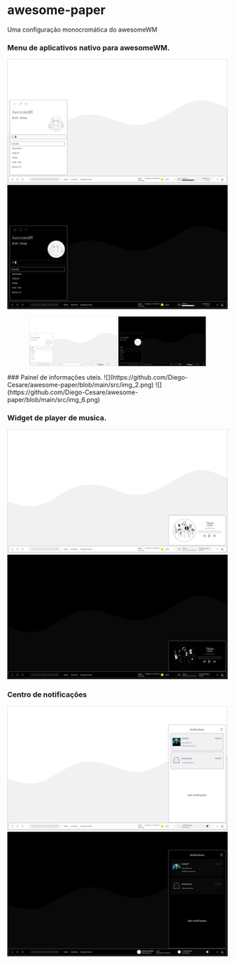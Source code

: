 # awesome-paper
Uma configuração monocromática do awesomeWM

### Menu de aplicativos nativo para awesomeWM.
![](https://github.com/Diego-Cesare/awesome-paper/blob/main/src/img_1.png)
![](https://github.com/Diego-Cesare/awesome-paper/blob/main/src/img_5.png)
<p align="center">
  <img src="https://github.com/Diego-Cesare/awesome-paper/blob/main/src/img_1.png" alt="Descrição da imagem 1" width="200" />
  <img src="https://github.com/Diego-Cesare/awesome-paper/blob/main/src/img_5.png" alt="Descrição da imagem 2" width="200" />
</p>
### Painel de informações uteis.
![](https://github.com/Diego-Cesare/awesome-paper/blob/main/src/img_2.png)
![](https://github.com/Diego-Cesare/awesome-paper/blob/main/src/img_6.png)

### Widget de player de musica.
![](https://github.com/Diego-Cesare/awesome-paper/blob/main/src/img_3.png)
![](https://github.com/Diego-Cesare/awesome-paper/blob/main/src/img_7.png)

### Centro de notificações
![](https://github.com/Diego-Cesare/awesome-paper/blob/main/src/img_4.png)
![](https://github.com/Diego-Cesare/awesome-paper/blob/main/src/img_8.png)